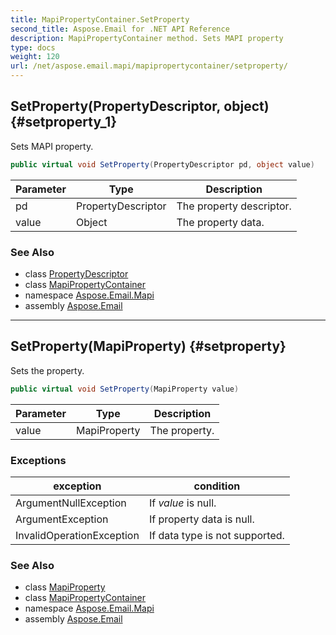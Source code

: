 ```yaml
---
title: MapiPropertyContainer.SetProperty
second_title: Aspose.Email for .NET API Reference
description: MapiPropertyContainer method. Sets MAPI property
type: docs
weight: 120
url: /net/aspose.email.mapi/mapipropertycontainer/setproperty/
---
```

## SetProperty(PropertyDescriptor, object) {#setproperty_1}

Sets MAPI property.

```csharp
public virtual void SetProperty(PropertyDescriptor pd, object value)
```

| Parameter | Type | Description |
| --- | --- | --- |
| pd | PropertyDescriptor | The property descriptor. |
| value | Object | The property data. |

### See Also

* class [PropertyDescriptor](../../propertydescriptor/)
* class [MapiPropertyContainer](../)
* namespace [Aspose.Email.Mapi](../../mapipropertycontainer/)
* assembly [Aspose.Email](../../../)

---

## SetProperty(MapiProperty) {#setproperty}

Sets the property.

```csharp
public virtual void SetProperty(MapiProperty value)
```

| Parameter | Type | Description |
| --- | --- | --- |
| value | MapiProperty | The property. |

### Exceptions

| exception | condition |
| --- | --- |
| ArgumentNullException | If *value* is null. |
| ArgumentException | If property data is null. |
| InvalidOperationException | If data type is not supported. |

### See Also

* class [MapiProperty](../../mapiproperty/)
* class [MapiPropertyContainer](../)
* namespace [Aspose.Email.Mapi](../../mapipropertycontainer/)
* assembly [Aspose.Email](../../../)


